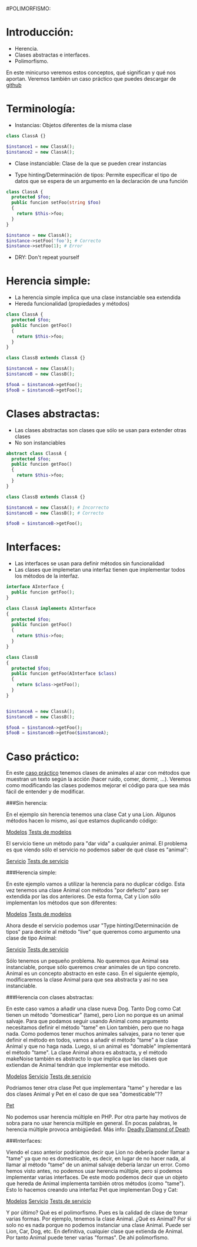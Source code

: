 #POLIMORFISMO:

Introducción:
============

- Herencia.
- Clases abstractas e interfaces.
- Polimorfismo.

En este minicurso veremos estos conceptos, qué significan y qué nos aportan.
Veremos también un caso práctico que puedes descargar de [github](https://github.com/motorflash/polymorphism)

Terminología:
=============

- Instancias: Objetos diferentes de la misma clase

```php
class ClassA {}

$instance1 = new ClassA();
$instance2 = new ClassA();
```

- Clase instanciable: Clase de la que se pueden crear instancias

- Type hinting/Determinación de tipos: Permite especificar el tipo de datos que se espera de un argumento en la declaración de una función

```php
class ClassA {
  protected $foo;
  public funcion setFoo(string $foo)
  {
    return $this->foo;
  } 
}

$instance = new ClassA();
$instance->setFoo('foo'); # Correcto
$instance->setFoo(1); # Error
```

- DRY: Don't repeat yourself


Herencia simple:
===============

- La herencia simple implica que una clase instanciable sea extendida
- Hereda funcionalidad (propiedades y métodos)

```php
class ClassA {
  protected $foo;
  public funcion getFoo()
  {
    return $this->foo;
  } 
}

class ClassB extends ClassA {}

$instanceA = new ClassA();
$instanceB = new ClassB();

$fooA = $instanceA->getFoo();
$fooB = $instanceB->getFoo();
```


Clases abstractas:
==================

- Las clases abstractas son clases que sólo se usan para extender otras clases
- No son instanciables


```php
abstract class ClassA {
  protected $foo;
  public funcion getFoo()
  {
    return $this->foo;
  } 
}

class ClassB extends ClassA {}

$instanceA = new ClassA(); # Incorrecto
$instanceB = new ClassB(); # Correcto

$fooB = $instanceB->getFoo();
```


Interfaces:
===========

- Las interfaces se usan para definir métodos sin funcionalidad
- Las clases que implemetan una interfaz tienen que implementar todos los métodos de la interfaz.


```php
interface AInterface {
  public funcion getFoo();
}

class ClassA implements AInterface
{
  protected $foo;
  public funcion getFoo()
  {
    return $this->foo;
  }
}

class ClassB
{
  protected $foo;
  public funcion getFoo(AInterface $class)
  {
    return $class->getFoo();
  }
}


$instanceA = new ClassA();
$instanceB = new ClassB();

$fooA = $instanceA->getFoo();
$fooB = $instanceB->getFoo($instanceA);
```


Caso práctico:
=============

En este [caso práctico](https://github.com/motorflash/polymorphism) tenemos clases de animales al azar con métodos que muestran un texto según la acción (hacer ruido, comer, dormir, ...).
Veremos como modificando las clases podemos mejorar el código para que sea más fácil de entender y de modificar.


###Sin herencia:

En el ejemplo sin herencia tenemos una clase Cat y una Lion. Algunos métodos hacen lo mismo, así que estamos duplicando código:

[Modelos](https://github.com/motorflash/polymorphism/tree/master/src/AppBundle/Model/Basic)
[Tests de modelos](https://github.com/motorflash/polymorphism/tree/master/tests/AppBundle/Model/Basic)

El servicio tiene un método para "dar vida" a cualquier animal. El problema es que viendo sólo el servicio no podemos saber de qué clase es "animal":

[Servicio](https://github.com/motorflash/polymorphism/blob/master/src/AppBundle/Service/Basic/AnimalService.php)
[Tests de servicio](https://github.com/motorflash/polymorphism/blob/master/tests/AppBundle/Service/Basic/AnimalServiceTest.php)

###Herencia simple:

En este ejemplo vamos a utilizar la herencia para no duplicar código. Esta vez tenemos una clase Animal con métodos "por defecto" para ser extendida por las dos anteriores.
De esta forma, Cat y Lion sólo implementan los métodos que son diferentes:

[Modelos](https://github.com/motorflash/polymorphism/tree/master/src/AppBundle/Model/Inheritance)
[Tests de modelos](https://github.com/motorflash/polymorphism/tree/master/tests/AppBundle/Model/Inheritance)

Ahora desde el servicio podemos usar "Type hinting/Determinación de tipos" para decirle al método "live" que queremos como argumento una clase de tipo Animal:

[Servicio](https://github.com/motorflash/polymorphism/blob/master/src/AppBundle/Service/Inheritance/AnimalService.php)
[Tests de servicio](https://github.com/motorflash/polymorphism/blob/master/tests/AppBundle/Service/Inheritance/AnimalServiceTest.php)

Sólo tenemos un pequeño problema. No queremos que Animal sea instanciable, porque sólo queremos crear animales de un tipo concreto. Animal es un concepto abstracto en este caso.
En el siguiente ejemplo, modificaremos la clase Animal para que sea abstracta y así no sea instanciable.

###Herencia con clases abstractas:

En este caso vamos a añadir una clase nueva Dog. Tanto Dog como Cat tienen un método "domesticar" (tame), pero Lion no porque es un animal salvaje.
Para que podamos seguir usando Animal como argumento necesitamos definir el método "tame" en Lion también, pero que no haga nada. Como podemos tener muchos animales salvajes, para no tener que definir el método en todos, vamos a añadir el método "tame" a la clase Animal y que no haga nada. Luego, si un animal es "domable" implementará el método "tame".
La clase Animal ahora es abstracta, y el método makeNoise también es abstracto lo que implica que las clases que extiendan de Animal tendrán que implementar ese método.

[Modelos](https://github.com/motorflash/polymorphism/tree/master/src/AppBundle/Model/AbstractInheritance)
[Servicio](https://github.com/motorflash/polymorphism/blob/master/src/AppBundle/Service/AbstractInheritance/AnimalService.php)
[Tests de servicio](https://github.com/motorflash/polymorphism/blob/master/tests/AppBundle/Service/AbstractInheritance/AnimalServiceTest.php)

Podríamos tener otra clase Pet que implementara "tame" y heredar e las dos clases Animal y Pet en el caso de que sea "domesticable"??

[Pet](https://github.com/motorflash/polymorphism/blob/master/src/AppBundle/Model/AbstractInheritance/Pet.php)

No podemos usar herencia múltiple en PHP. Por otra parte hay motivos de sobra para no usar herencia múltiple en general. En pocas palabras, le herencia múltiple provoca ambigüedad. Más info: [Deadly Diamond of Death](https://en.wikipedia.org/wiki/Multiple_inheritance#The_diamond_problem)

###Interfaces:

Viendo el caso anterior podríamos decir que Lion no debería poder llamar a "tame" ya que no es domesticable, es decir, en lugar de no hacer nada, al llamar al método "tame" de un animal salvaje debería lanzar un error. Como hemos visto antes, no podemos usar herencia múltiple, pero sí podemos implementar varias interfaces. De este modo podemos decir que un objeto que hereda de Animal implementa también otros métodos (como "tame"). Esto lo hacemos creando una interfaz Pet que implementan Dog y Cat:

[Modelos](https://github.com/motorflash/polymorphism/tree/master/src/AppBundle/Model/InterfaceImplementation)
[Servicio](https://github.com/motorflash/polymorphism/blob/master/src/AppBundle/Service/InterfaceImplementation/AnimalService.php)
[Tests de servicio](https://github.com/motorflash/polymorphism/blob/master/tests/AppBundle/Service/InterfaceImplementation/AnimalServiceTest.php)

Y por último? Qué es el polimorfismo. Pues es la calidad de clase de tomar varias formas.
Por ejemplo, tenemos la clase Animal. ¿Qué es Animal? Por si solo no es nada porque no podemos instanciar una clase Animal.
Puede ser Lion, Car, Dog, etc. En definitiva, cualquier clase que extienda de Animal. Por tanto Animal puede tener varias "formas". De ahí polimorfismo.



